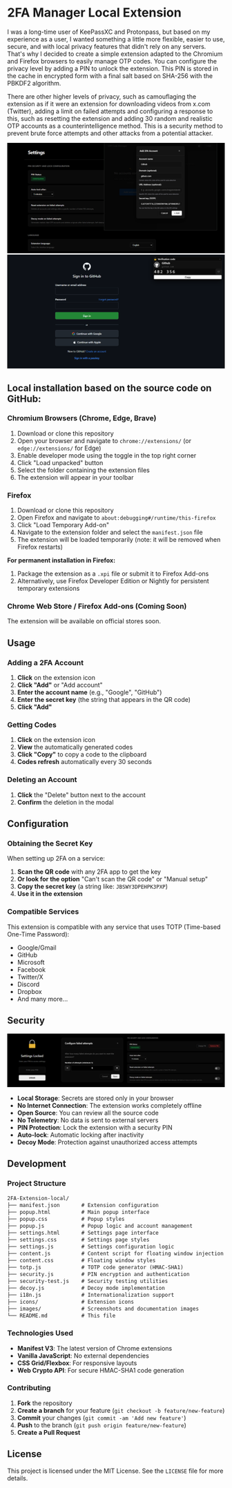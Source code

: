 # 2FA Manager Local Extension

I was a long-time user of KeePassXC and Protonpass, but based on my experience as a user, I wanted something a little more flexible, easier to use, secure, and with local privacy features that didn't rely on any servers. That's why I decided to create a simple extension adapted to the Chromium and Firefox browsers to easily manage OTP codes. You can configure the privacy level by adding a PIN to unlock the extension. This PIN is stored in the cache in encrypted form with a final salt based on SHA-256 with the PBKDF2 algorithm. 

There are other higher levels of privacy, such as camouflaging the extension as if it were an extension for downloading videos from x.com (Twitter), adding a limit on failed attempts and configuring a response to this, such as resetting the extension and adding 30 random and realistic OTP accounts as a counterintelligence method. This is a security method to prevent brute force attempts and other attacks from a potential attacker.

![Add 2FA Account](images/Captura%20de%20pantalla%202025-10-30%20131546.png)
![Floating Window](images/Captura%20de%20pantalla%202025-10-30%20132758.png)

## Local installation based on the source code on GitHub: 

### Chromium Browsers (Chrome, Edge, Brave)

1. Download or clone this repository
2. Open your browser and navigate to `chrome://extensions/` (or `edge://extensions/` for Edge)
3. Enable developer mode using the toggle in the top right corner
4. Click "Load unpacked" button
5. Select the folder containing the extension files
6. The extension will appear in your toolbar

### Firefox

1. Download or clone this repository
2. Open Firefox and navigate to `about:debugging#/runtime/this-firefox`
3. Click "Load Temporary Add-on"
4. Navigate to the extension folder and select the `manifest.json` file
5. The extension will be loaded temporarily (note: it will be removed when Firefox restarts)

**For permanent installation in Firefox:**
1. Package the extension as a `.xpi` file or submit it to Firefox Add-ons
2. Alternatively, use Firefox Developer Edition or Nightly for persistent temporary extensions

### Chrome Web Store / Firefox Add-ons (Coming Soon)

The extension will be available on official stores soon.

## Usage

### Adding a 2FA Account

1. **Click** on the extension icon
2. **Click "Add"** or "Add account"
3. **Enter the account name** (e.g., "Google", "GitHub")
4. **Enter the secret key** (the string that appears in the QR code)
5. **Click "Add"**

### Getting Codes

1. **Click** on the extension icon
2. **View** the automatically generated codes
3. **Click "Copy"** to copy a code to the clipboard
4. **Codes refresh** automatically every 30 seconds

### Deleting an Account

1. **Click** the "Delete" button next to the account
2. **Confirm** the deletion in the modal

## Configuration

### Obtaining the Secret Key

When setting up 2FA on a service:

1. **Scan the QR code** with any 2FA app to get the key
2. **Or look for the option** "Can't scan the QR code" or "Manual setup"
3. **Copy the secret key** (a string like: `JBSWY3DPEHPK3PXP`)
4. **Use it in the extension**

### Compatible Services

This extension is compatible with any service that uses TOTP (Time-based One-Time Password):

- Google/Gmail
- GitHub
- Microsoft
- Facebook
- Twitter/X
- Discord
- Dropbox
- And many more...

## Security

![Security](images/security.png)

- **Local Storage**: Secrets are stored only in your browser
- **No Internet Connection**: The extension works completely offline
- **Open Source**: You can review all the source code
- **No Telemetry**: No data is sent to external servers
- **PIN Protection**: Lock the extension with a security PIN
- **Auto-lock**: Automatic locking after inactivity
- **Decoy Mode**: Protection against unauthorized access attempts

## Development

### Project Structure

```
2FA-Extension-local/
├── manifest.json       # Extension configuration
├── popup.html          # Main popup interface
├── popup.css           # Popup styles
├── popup.js            # Popup logic and account management
├── settings.html       # Settings page interface
├── settings.css        # Settings page styles
├── settings.js         # Settings configuration logic
├── content.js          # Content script for floating window injection
├── content.css         # Floating window styles
├── totp.js             # TOTP code generator (HMAC-SHA1)
├── security.js         # PIN encryption and authentication
├── security-test.js    # Security testing utilities
├── decoy.js            # Decoy mode implementation
├── i18n.js             # Internationalization support
├── icons/              # Extension icons
├── images/             # Screenshots and documentation images
└── README.md           # This file
```

### Technologies Used

- **Manifest V3**: The latest version of Chrome extensions
- **Vanilla JavaScript**: No external dependencies
- **CSS Grid/Flexbox**: For responsive layouts
- **Web Crypto API**: For secure HMAC-SHA1 code generation

### Contributing

1. **Fork** the repository
2. **Create a branch** for your feature (`git checkout -b feature/new-feature`)
3. **Commit** your changes (`git commit -am 'Add new feature'`)
4. **Push** to the branch (`git push origin feature/new-feature`)
5. **Create a Pull Request**

## License

This project is licensed under the MIT License. See the `LICENSE` file for more details.